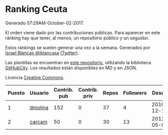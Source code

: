 # Ranking Ceuta

Generado 07:29AM-October-02-2017.

El orden viene dado por las contribuciones públicas. Para aparecer en este ránking hay que tener, al menos, un repositorio público y un seguidor.

Estos ránkings se suelen generar una vez a la semana. Generados por [Israel Blancas @iblancasa](https://github.com/iblancasa/) [(Twitter)](https://twitter.com/iblancasa).

Las plantillas se encuentran en [este repositorio](https://github.com/iblancasa/GH-Spanish-Ranking), utilizando la biblioteca [GitHubCity](https://github.com/iblancasa/GitHubCity). Los resultados están disponibles en MD y en JSON.

Licencia [Creative Commons](https://creativecommons.org/licenses/by/4.0/).

| Puesto   |  Usuario  | Contrib. pub | Contrib. priv |Repos| Followers | Desde |  Avatar  |
|----------|-----------|--------------|---------------|-----|-----------|-------|----------|
|1|[dmolina](https://github.com/dmolina)|152|0|37|4|2010-12-17|![dmolina](https://avatars2.githubusercontent.com/u/527605)|
|2|[carcam](https://github.com/carcam)|50|0|30|13|2012-05-01|![carcam](https://avatars2.githubusercontent.com/u/1695138)|
